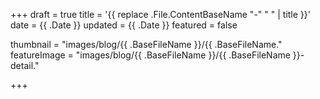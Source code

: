 +++
draft = true
title = '{{ replace .File.ContentBaseName "-" " " | title }}'
date = {{ .Date }}
updated = {{ .Date }}
featured = false

thumbnail = "images/blog/{{ .BaseFileName }}/{{ .BaseFileName."
featureImage = "images/blog/{{ .BaseFileName }}/{{ .BaseFileName }}-detail."

+++
